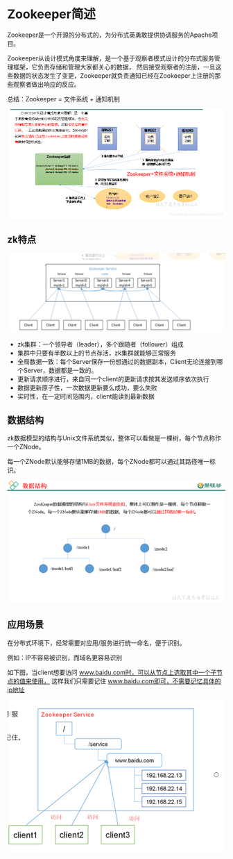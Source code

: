 # Zookeeper简述
Zookeeper是一个开源的分布式的，为分布式英勇敢提供协调服务的Apache项目。

Zookeeper从设计模式角度来理解，是一个基于观察者模式设计的分布式服务管理框架，它负责存储和管理大家都关心的数据，
然后接受观察者的注册，一旦这些数据的状态发生了变更，Zookeeper就负责通知已经在Zookeeper上注册的那些观察者做出响应的反应。

总结：Zookeeper = 文件系统 + 通知机制

![zk工作原理](https://github.com/liuguanglei123/zookeeper/blob/main/images/zk_work_theory.png)

## zk特点

![zk特点](https://github.com/liuguanglei123/zookeeper/blob/main/images/zk_characteristic.png)

* zk集群：一个领导者（leader），多个跟随者（follower）组成
* 集群中只要有半数以上的节点存活，zk集群就能够正常服务
* 全局数据一致：每个Server保存一份想通过的数据副本，Client无论连接到哪个Server，数据都是一致的。
* 更新请求顺序进行，来自同一个client的更新请求按其发送顺序依次执行
* 数据更新原子性，一次数据更新要么成功，要么失败
* 实时性，在一定时间范围内，client能读到最新数据

## 数据结构
zk数据模型的结构与Unix文件系统类似，整体可以看做是一棵树，每个节点称作一个ZNode。

每一个ZNode默认能够存储1MB的数据，每个ZNode都可以通过其路径唯一标识。

![zk数据结构](https://github.com/liuguanglei123/zookeeper/blob/main/images/zk_data_struct.png)

## 应用场景
在分布式环境下，经常需要对应用/服务进行统一命名，便于识别。

例如：IP不容易被识别，而域名更容易识别

如下图，当client想要访问 www.baidu.com时，可以从节点上选取其中一个子节点的值来使用，
这样我们只需要记住 www.baidu.com即可，不需要记忆具体的ip地址

![zk数据结构](https://github.com/liuguanglei123/zookeeper/blob/main/images/zk_name_service.png)
















